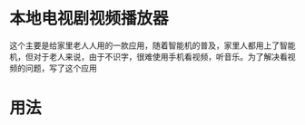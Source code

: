 # 本地电视剧视频播放器

这个主要是给家里老人人用的一款应用，随着智能机的普及，家里人都用上了智能机，但对于老人来说，由于不识字，很难使用手机看视频，听音乐。为了解决看视频的问题，写了这个应用

# 用法


